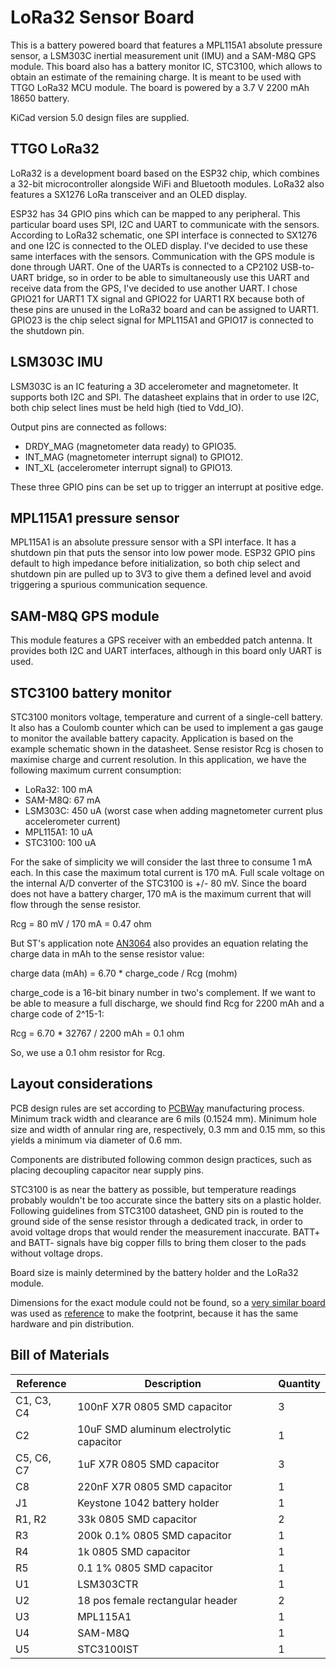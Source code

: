 LoRa32 Sensor Board
===================
This is a battery powered board that features a MPL115A1 absolute pressure sensor, a LSM303C inertial measurement unit (IMU) and a SAM-M8Q GPS module. This board also has a battery monitor IC, STC3100, which allows to obtain an estimate of the remaining charge. It is meant to be used with TTGO LoRa32 MCU module. The board is powered by a 3.7 V 2200 mAh 18650 battery.

KiCad version 5.0 design files are supplied.

TTGO LoRa32
-----------
LoRa32 is a development board based on the ESP32 chip, which combines a 32-bit microcontroller alongside WiFi and Bluetooth modules. LoRa32 also features a SX1276 LoRa transceiver and an OLED display.

ESP32 has 34 GPIO pins which can be mapped to any peripheral. This particular board uses SPI, I2C and UART to communicate with the sensors. According to LoRa32 schematic, one SPI interface is connected to SX1276 and one I2C is connected to the OLED display. I've decided to use these same interfaces with the sensors. Communication with the GPS module is done through UART. One of the UARTs is connected to a CP2102 USB-to-UART bridge, so in order to be able to simultaneously use this UART and receive data from the GPS, I've decided to use another UART. I chose GPIO21 for UART1 TX signal and GPIO22 for UART1 RX because both of these pins are unused in the LoRa32 board and can be assigned to UART1. GPIO23 is the chip select signal for MPL115A1 and GPIO17 is connected to the shutdown pin.

LSM303C IMU
-----------
LSM303C is an IC featuring a 3D accelerometer and magnetometer. It supports both I2C and SPI. The datasheet explains that in order to use I2C, both chip select lines must be held high (tied to Vdd_IO).

Output pins are connected as follows:

* DRDY_MAG (magnetometer data ready) to GPIO35.
* INT_MAG (magnetometer interrupt signal) to GPIO12.
* INT_XL (accelerometer interrupt signal) to GPIO13.

These three GPIO pins can be set up to trigger an interrupt at positive edge.

MPL115A1 pressure sensor
------------------------
MPL115A1 is an absolute pressure sensor with a SPI interface. It has a shutdown pin that puts the sensor into low power mode. ESP32 GPIO pins default to high impedance before initialization, so both chip select and shutdown pin are pulled up to 3V3 to give them a defined level and avoid triggering a spurious communication sequence.

SAM-M8Q GPS module
------------------
This module features a GPS receiver with an embedded patch antenna. It provides both I2C and UART interfaces, although in this board only UART is used.

STC3100 battery monitor
-----------------------
STC3100 monitors voltage, temperature and current of a single-cell battery. It also has a Coulomb counter which can be used to implement a gas gauge to monitor the available battery capacity. Application is based on the example schematic shown in the datasheet. Sense resistor Rcg is chosen to maximise charge and current resolution. In this application, we have the following maximum current consumption:

* LoRa32: 100 mA
* SAM-M8Q: 67 mA
* LSM303C: 450 uA (worst case when adding magnetometer current plus accelerometer current)
* MPL115A1: 10 uA
* STC3100: 100 uA

For the sake of simplicity we will consider the last three to consume 1 mA each. In this case the maximum total current is 170 mA. Full scale voltage on the internal A/D converter of the STC3100 is +/- 80 mV. Since the board does not have a battery charger, 170 mA is the maximum current that will flow through the sense resistor.

Rcg = 80 mV / 170 mA = 0.47 ohm


But ST's application note [AN3064](https://www.st.com/content/ccc/resource/technical/document/application_note/fa/c2/de/32/e8/c9/4e/28/CD00248578.pdf/files/CD00248578.pdf/jcr:content/translations/en.CD00248578.pdf) also provides an equation relating the charge data in mAh to the sense resistor value:

charge data (mAh) = 6.70 \* charge_code / Rcg (mohm)

charge_code is a 16-bit binary number in two's complement. If we want to be able to measure a full discharge, we should find Rcg for 2200 mAh and a charge code of 2^15-1:

Rcg = 6.70 \* 32767 / 2200 mAh = 0.1 ohm

So, we use a 0.1 ohm resistor for Rcg.

Layout considerations
---------------------
PCB design rules are set according to [PCBWay](https://www.pcbway.com) manufacturing process. Minimum track width and clearance are 6 mils (0.1524 mm). Minimum hole size and width of annular ring are, respectively, 0.3 mm and 0.15 mm, so this yields a minimum via diameter of 0.6 mm.

Components are distributed following common design practices, such as placing decoupling capacitor near supply pins.

STC3100 is as near the battery as possible, but temperature readings probably wouldn't be too accurate since the battery sits on a plastic holder. Following guidelines from STC3100 datasheet, GND pin is routed to the ground side of the sense resistor through a dedicated track, in order to avoid voltage drops that would render the measurement inaccurate. BATT+ and BATT- signals have big copper fills to bring them closer to the pads without voltage drops.

Board size is mainly determined by the battery holder and the LoRa32 module.

Dimensions for the exact module could not be found, so a [very similar board](https://www.thethingsnetwork.org/forum/t/big-esp32-sx127x-topic-part-1/10247) was used as [reference](https://www.thethingsnetwork.org/forum/uploads/default/original/2X/b/b570ebe7e0368088bd9e4b77134d340993c46cf5.jpg) to make the footprint, because it has the same hardware and pin distribution.

Bill of Materials
-----------------

| Reference  | Description                              | Quantity |
|------------|------------------------------------------|----------|
| C1, C3, C4 | 100nF X7R 0805 SMD capacitor             | 3        |
| C2         | 10uF SMD aluminum electrolytic capacitor | 1        |
| C5, C6, C7 | 1uF X7R 0805 SMD capacitor               | 3        |
| C8         | 220nF X7R 0805 SMD capacitor             | 1        |
| J1         | Keystone 1042 battery holder             | 1        |
| R1, R2     | 33k 0805 SMD capacitor                   | 2        |
| R3         | 200k 0.1% 0805 SMD capacitor             | 1        |
| R4         | 1k 0805 SMD capacitor                    | 1        |
| R5         | 0.1 1% 0805 SMD capacitor                | 1        |
| U1         | LSM303CTR                                | 1        |
| U2         | 18 pos female rectangular header         | 2        |
| U3         | MPL115A1                                 | 1        |
| U4         | SAM-M8Q                                  | 1        |
| U5         | STC3100IST                               | 1        |
